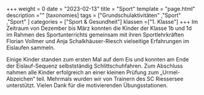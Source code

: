 +++
weight = 0
date = "2023-02-13"
title = "Sport"
template = "page.html"
description =""
[taxonomies]
tags = ["Grundschulaktivitäten" ,"Sport" ,"Sport" ]
categories = ["Sport & Gesundheit"]
klassen =["1. Klasse"]
+++
Im Zeitraum von Dezember bis März konnten die Kinder der Klasse 1b und 1d im Rahmen des Sportunterrichts gemeinsam mit ihren Sportlehrkräften Florian Vollmer und Anja Schalkhäuser-Riesch vielseitige Erfahrungen im Eislaufen sammeln. 

<!-- more -->

Einige Kinder standen zum ersten Mal auf dem Eis und konnten am Ende der Eislauf-Sequenz selbstständig Schlittschuhfahren. Zum Abschluss nahmen alle Kinder erfolgreich an einer kleinen Prüfung zum „Urmel-Abzeichen“ teil. Mehrmals wurden wir von Trainern des SC Riessersee unterstützt. Vielen Dank für die motivierenden Übungsstationen.